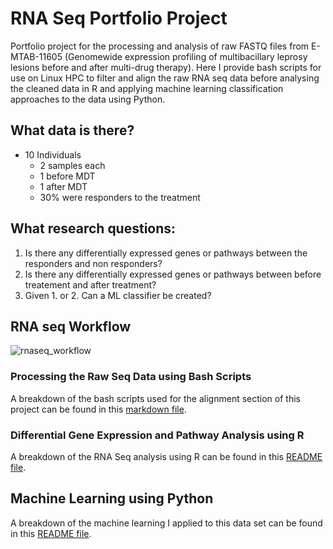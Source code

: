 # RNA Seq Portfolio Project
Portfolio project for the processing and analysis of raw FASTQ files from E-MTAB-11605 (Genomewide expression profiling of multibacillary leprosy lesions before and after multi-drug therapy). Here I provide bash scripts for use on Linux HPC to filter and align the raw RNA seq data before analysing the cleaned data in R and applying machine learning classification approaches to the data using Python.

## What data  is there?
- 10 Individuals
  - 2 samples each
  - 1 before MDT
  - 1 after MDT
  - 30% were responders to the treatment
  
## What research questions:
1. Is there any differentially expressed genes or pathways between the responders and non responders?
2. Is there any differentially expressed genes or pathways between before treatement and after treatment?
3. Given 1. or 2. Can a ML classifier be created?

## RNA seq Workflow
![rnaseq_workflow](https://user-images.githubusercontent.com/59836053/188562342-930d3864-1345-439f-b895-8443a6ce268e.jpg)

### Processing the Raw Seq Data using Bash Scripts
A breakdown of the bash scripts used for the alignment section of this project can be found in this [markdown file](bash_scripts.md).

### Differential Gene Expression and Pathway Analysis using R

A breakdown of the RNA Seq analysis using R can be found in this [README file]().

## Machine Learning using Python

A breakdown of the machine learning I applied to this data set can be found in this [README file]().
